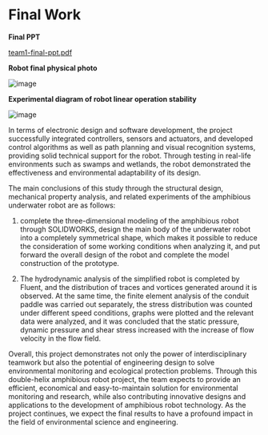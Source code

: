 # Final Work

**Final PPT**

[team1-final-ppt.pdf](https://github.com/user-attachments/files/15739999/team1-final-ppt.pdf)

**Robot final physical photo**

![image](https://github.com/Issac1010/final_work.io/assets/143713302/a92e21f5-3b2b-467c-942e-fb0da134c50a)


**Experimental diagram of robot linear operation stability**

![image](https://github.com/Issac1010/final_work.io/assets/143713302/0252bf20-e1cb-4cae-b3a5-ad2eb47beae1)


In terms of electronic design and software development, the project successfully integrated controllers, sensors and actuators, and developed control algorithms as well as path planning and visual recognition systems, providing solid technical support for the robot. Through testing in real-life environments such as swamps and wetlands, the robot demonstrated the effectiveness and environmental adaptability of its design.


The main conclusions of this study through the structural design, mechanical property analysis, and related experiments of the amphibious underwater robot are as follows:


1. complete the three-dimensional modeling of the amphibious robot through SOLIDWORKS, design the main body of the underwater robot into a completely symmetrical shape, which makes it possible to reduce the consideration of some working conditions when analyzing it, and put forward the overall design of the robot and complete the model construction of the prototype.


2. The hydrodynamic analysis of the simplified robot is completed by Fluent, and the distribution of traces and vortices generated around it is observed. At the same time, the finite element analysis of the conduit paddle was carried out separately, the stress distribution was counted under different speed conditions, graphs were plotted and the relevant data were analyzed, and it was concluded that the static pressure, dynamic pressure and shear stress increased with the increase of flow velocity in the flow field.


Overall, this project demonstrates not only the power of interdisciplinary teamwork but also the potential of engineering design to solve environmental monitoring and ecological protection problems. Through this double-helix amphibious robot project, the team expects to provide an efficient, economical and easy-to-maintain solution for environmental monitoring and research, while also contributing innovative designs and applications to the development of amphibious robot technology. As the project continues, we expect the final results to have a profound impact in the field of environmental science and engineering.
